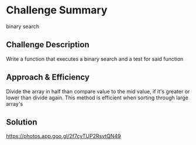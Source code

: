 # Challenge Summary
binary search

## Challenge Description
Write a function that executes a binary search and a test for said function

## Approach & Efficiency
Divide the array in half than compare value to the mid value, if it's greater or lower than divide again. This method is efficient when sorting through large array's
## Solution
https://photos.app.goo.gl/2f7cyTUP2RsvtQN49